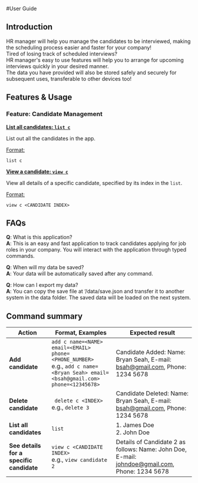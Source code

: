 #User Guide

## Introduction
HR manager will help you manage the candidates to be interviewed, 
making the scheduling process easier and faster for your company!<br>
Tired of losing track of scheduled interviews?<br>
HR manager's easy to use features will help you to arrange for upcoming interviews quickly in your desired manner.<br>
The data you have provided will also be stored safely and securely for subsequent uses, 
transferable to other devices too!


## Features & Usage
### Feature: Candidate Management
<u>**List all candidates: `list c`**</u>

List out all the candidates in the app.

<u>Format:</u>

    list c

<u>**View a candidate: `view c`**</u>

View all details of a specific candidate, specified by its index in the `list`.

<u>Format:</u>

    view c <CANDIDATE INDEX>


## FAQs

**Q**: What is this application? <br>
**A**: This is an easy and fast application to track candidates applying for job roles in your company.
You will interact with the application through typed commands.

**Q**: When will my data be saved? <br>
**A**: Your data will be automatically saved after any command.

**Q**: How can I export my data? <br>
**A**: You can copy the save file at ‘/data/save.json and transfer it to another system in the data folder.
The saved data will be loaded on the next system.

## Command summary
Action | Format, Examples | Expected result
--------|------------------|------------------|
**Add candidate** | `add c name=<NAME> email=<EMAIL> phone=<PHONE_NUMBER>` <br> e.g., `add c name=<Bryan Seah> email=<bsah@gmail.com> phone=<12345678>` | Candidate Added: Name: Bryan Seah, E-mail: bsah@gmail.com, Phone: 1234 5678
**Delete candidate** | ` delete c <INDEX>`<br> e.g., `delete 3` | Candidate Deleted: Name: Bryan Seah, E-mail: bsah@gmail.com, Phone: 1234 5678
**List all candidates** | `list` | 1. James Doe <br> 2. John Doe
**See details for a specific candidate** | `view c <CANDIDATE INDEX>` <br> e.g., `view candidate 2` | Details of Candidate 2 as follows: Name: John Doe, E-mail: johndoe@gmail.com, Phone: 1234 5678

